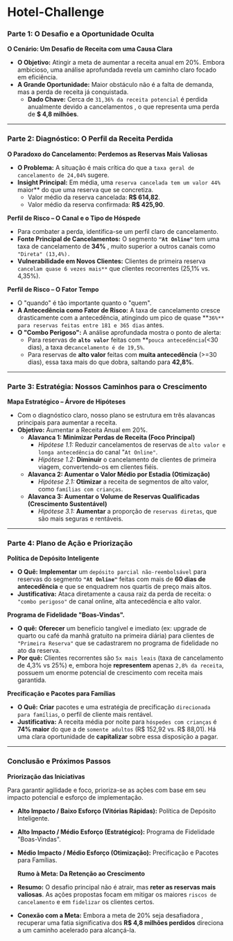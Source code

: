 # Hotel-Challenge

### **Parte 1: O Desafio e a Oportunidade Oculta**

**O Cenário: Um Desafio de Receita com uma Causa Clara**

- **O Objetivo:** Atingir a meta de aumentar a receita anual em 20%. Embora ambicioso, uma análise aprofundada revela um caminho claro focado em eficiência.
- **A Grande Oportunidade:** Maior obstáculo não é a falta de demanda, mas a perda de receita já conquistada.
  - **Dado Chave:** Cerca de `31,36% da receita potencial` é perdida anualmente devido a cancelamentos , o que representa uma perda de **$ 4,8 milhões**.

---

### **Parte 2: Diagnóstico: O Perfil da Receita Perdida**

**O Paradoxo do Cancelamento: Perdemos as Reservas Mais Valiosas**

- **O Problema:** A situação é mais crítica do que a `taxa geral de cancelamento de 24,04%` sugere.
- **Insight Principal:** Em média, uma `reserva cancelada tem um valor 44%` maior\*\* do que uma reserva que se concretiza.
  - Valor médio da reserva cancelada:
    **R$ 614,82**.
  - Valor médio da reserva confirmada:
    **R$ 425,90**.

**Perfil de Risco – O Canal e o Tipo de Hóspede**

- Para combater a perda, identifica-se um perfil claro de cancelamento.
- **Fonte Principal de Cancelamentos:** O segmento **`"At Online"`** tem uma taxa de cancelamento de **34%** , muito superior a outros canais como `"Direta" (13,4%).`
- **Vulnerabilidade em Novos Clientes:** Clientes de primeira reserva `cancelam quase 6 vezes mais**` que clientes recorrentes (25,1% vs. 4,35%).

**Perfil de Risco – O Fator Tempo**

- O "quando" é tão importante quanto o "quem".
- **A Antecedência como Fator de Risco:** A taxa de cancelamento cresce drasticamente com a antecedência, atingindo um pico de quase **`36%** para reservas feitas entre 181 e 365 dias` antes.
- **O "Combo Perigoso":** A análise aprofundada mostra o ponto de alerta:
  - Para reservas de **`alto valor`** feitas com \*\*`pouca antecedência`(<30 dias), a taxa de`cancelamento é de 19,5%`.
  - Para reservas de **alto valor** feitas com **muita antecedência** (>=30 dias), essa taxa mais do que dobra, saltando para **42,8%**.

---

### **Parte 3: Estratégia: Nossos Caminhos para o Crescimento**

**Mapa Estratégico – Árvore de Hipóteses**

- Com o diagnóstico claro, nosso plano se estrutura em três alavancas principais para aumentar a receita.
- **Objetivo:** Aumentar a Receita Anual em 20%.
  - **Alavanca 1: Minimizar Perdas de Receita (Foco Principal)**
    - _Hipótese 1.1:_ Reduzir cancelamentos de reservas de `alto valor e longa antecedência` do canal "`At Online"`.
    - _Hipótese 1.2:_ **Diminuir** o cancelamento de clientes de primeira viagem, convertendo-os em clientes fiéis.
  - **Alavanca 2: Aumentar o Valor Médio por Estadia (Otimização)**
    - _Hipótese 2.1:_ **Otimizar** a receita de segmentos de alto valor, como `famílias com crianças`.
  - **Alavanca 3: Aumentar o Volume de Reservas Qualificadas (Crescimento Sustentável)**
    - _Hipótese 3.1:_ **Aumentar** a proporção de `reservas diretas`, que são mais seguras e rentáveis.

---

### **Parte 4: Plano de Ação e Priorização**

**Política de Depósito Inteligente**

- **O Quê:** **Implementar** um `depósito parcial não-reembolsável` para reservas do segmento **`"At Online"`** feitas com mais de **60 dias de antecedência** e que se enquadrem nos quartis de preço mais altos.
- **Justificativa:** Ataca diretamente a causa raiz da perda de receita: o `"combo perigoso"` de canal online, alta antecedência e alto valor.

**Programa de Fidelidade "Boas-Vindas".**

- **O quê:** **Oferecer** um benefício tangível e imediato (ex: upgrade de quarto ou café da manhã gratuito na primeira diária) para clientes de `"Primeira Reserva"` que se cadastrarem no programa de fidelidade no ato da reserva.
- **Por quê:** Clientes recorrentes são `5x mais leais` (taxa de cancelamento de 4,3% vs 25%) e, embora hoje **representem** apenas `2,8% da receita`, possuem um enorme potencial de crescimento com receita mais garantida.

**Precificação e Pacotes para Famílias**

- **O Quê:** **Criar** pacotes e uma estratégia de precificação `direcionada para famílias`, o perfil de cliente mais rentável.
- **Justificativa:** A receita média por noite para `hóspedes com crianças` é **74% maior** do que a de `somente adultos` (R$ 152,92 vs. R$ 88,01). Há uma clara oportunidade de **capitalizar** sobre essa disposição a pagar.

---

### **Conclusão e Próximos Passos**

**Priorização das Iniciativas**

Para garantir agilidade e foco, prioriza-se as ações com base em seu impacto potencial e esforço de implementação.

- **Alto Impacto / Baixo Esforço (Vitórias Rápidas):** Política de Depósito Inteligente.
- **Alto Impacto / Médio Esforço (Estratégico):** Programa de Fidelidade "Boas-Vindas".
- **Médio Impacto / Médio Esforço (Otimização):** Precificação e Pacotes para Famílias.

  **Rumo à Meta: Da Retenção ao Crescimento**

- **Resumo:** O desafio principal não é atrair, mas **reter as reservas mais valiosas**. As ações propostas focam em mitigar os maiores `riscos de cancelamento` e em `fidelizar` os clientes certos.
- **Conexão com a Meta:** Embora a meta de 20% seja desafiadora , recuperar uma fatia significativa dos **R$ 4,8 milhões perdidos** direciona a um caminho acelerado para alcançá-la.
